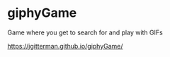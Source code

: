 # giphyGame

Game where you get to search for and play with GIFs

https://jgitterman.github.io/giphyGame/
